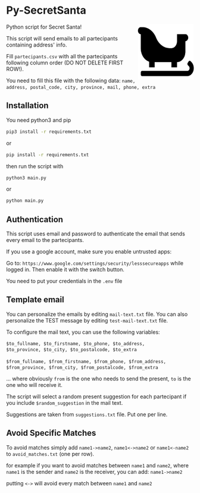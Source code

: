 # Py-SecretSanta

<img src="https://raw.githubusercontent.com/S0NN1/py-secretsanta/6427c0a1807baa731cd0eefc76eb8d64264fa3b1/.github/sleigh-solid.svg" width=150px height=150px align="right"  />

Python script for Secret Santa!

This script will send emails to all partecipants containing address' info.

Fill `partecipants.csv` with all the partecipants following column order (DO NOT DELETE FIRST ROW!).

You need to fill this file with the following data:
`name, address, postal_code, city, province, mail, phone, extra`

## Installation
You need python3 and pip

```bash
pip3 install -r requirements.txt
```

or 

```bash
pip install -r requirements.txt
```

then run the script with

```bash
python3 main.py
```

or 

```bash
python main.py
```

## Authentication

This script uses email and password to authenticate the email that sends every email to the partecipants.

If you use a google account, make sure you enable untrusted apps:

Go to: `https://www.google.com/settings/security/lesssecureapps` while logged in.
Then enable it with the switch button.

You need to put your credentials in the `.env` file

## Template email

You can personalize the emails by editing `mail-text.txt` file.
You can also personalize the TEST message by editing `test-mail-text.txt` file.

To configure the mail text, you can use the following variables:

```
$to_fullname, $to_firstname, $to_phone, $to_address, 
$to_province, $to_city, $to_postalcode, $to_extra

$from_fullname, $from_firstname, $from_phone, $from_address, 
$from_province, $from_city, $from_postalcode, $from_extra
```

... where obviously `from` is the one who needs to send the present, `to` is the one who will receive it.

The script will select a random present suggestion for each partecipant if you include `$random_suggestion` in the mail text.

Suggestions are taken from `suggestions.txt` file. Put one per line.

## Avoid Specific Matches

To avoid matches simply add `name1->name2`, `name1<->name2` or `name1<-name2` to `avoid_matches.txt` (one per row).

for example if you want to avoid matches between `name1` and `name2`, where `name1` is the sender and `name2` is the receiver, you can add: `name1->name2`

putting `<->` will avoid every match between `name1` and `name2`
